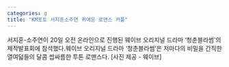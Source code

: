 ```yaml
---
categories: g
title: "KM포토 서지훈소주연 귀여운 로맨스 커플"
---
```

서지훈-소주연이 20일 오전 온라인으로 진행된 웨이브 오리지널 드라마 ‘청춘블라썸’의 제작발표회에 참석했다.웨이브 오리지널 드라마 ‘청춘블라썸’은 저마다의 비밀을 간직한 열여덟들의 달콤 쌉싸름한 투톤 로맨스다. [사진 제공 - 웨이브]